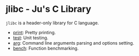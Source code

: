 # jlibc - Ju's C Library

`jlibc` is a header-only library for C language.

* [print](doc/print.md): Pretty printing.
* [test](doc/test.md): Unit testing.
* [arg](doc/arg.md): Command line arguments parsing and options setting.
* [bench](doc/bench.md): Function benchmarking.
